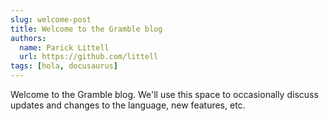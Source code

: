 ```yaml
---
slug: welcome-post
title: Welcome to the Gramble blog
authors:
  name: Parick Littell
  url: https://github.com/littell
tags: [hola, docusaurus]
---
```


Welcome to the Gramble blog.  We'll use this space to occasionally discuss updates and changes to the language, new features, etc.
